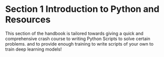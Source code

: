 # Section 1 Introduction to Python and Resources

This section of the handbook is tailored towards giving a quick and 
comprehensive crash course to writing Python Scripts to solve certain problems. 
and to provide enough training to write scripts of your own to train deep learning models!
